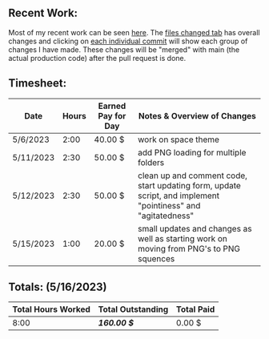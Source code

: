 ## **Recent Work:**
Most of my recent work can be seen [here](https://github.com/Navinate/stairwell-new/pull/8). The [files changed tab](https://github.com/Navinate/stairwell-new/pull/8/files) has overall changes and clicking on [each individual commit](https://github.com/Navinate/stairwell-new/pull/8/commits) will show each group of changes I have made. These changes will be "merged" with main (the actual production code) after the pull request is done.

## **Timesheet:**
Date| Hours | Earned Pay for Day| Notes & Overview of Changes
 ---|---|---|---
5/6/2023 | 2:00 | 40.00 $ | work on space theme
5/11/2023 | 2:30 | 50.00 $ | add PNG loading for multiple folders
5/12/2023 | 2:30 | 50.00 $ | clean up and comment code, start updating form, update script, and implement "pointiness" and "agitatedness"
5/15/2023 | 1:00 | 20.00 $ | small updates and changes as well as starting work on moving from PNG's to PNG squences

## **Totals:** (5/16/2023)
Total Hours Worked | Total Outstanding|  Total Paid
 ---|---|---
8:00 | ***160.00 $*** | 0.00 $
